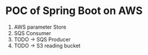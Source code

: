 # POC of Spring Boot on AWS

1. AWS parameter Store
2. SQS Consumer
3. TODO -> SQS Producer 
4. TODO -> S3 reading bucket